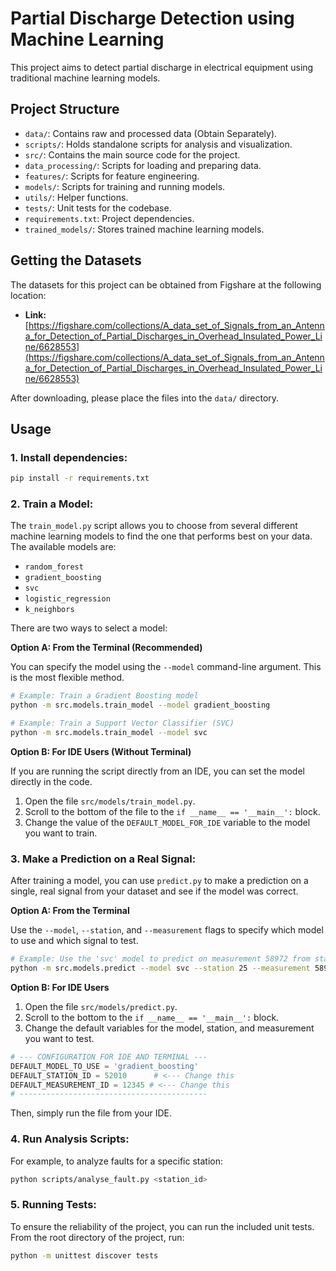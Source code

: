 # Partial Discharge Detection using Machine Learning
This project aims to detect partial discharge in electrical equipment using traditional machine learning models.

## Project Structure

-   `data/`: Contains raw and processed data (Obtain Separately).
-   `scripts/`: Holds standalone scripts for analysis and visualization.
-   `src/`: Contains the main source code for the project.
  -   `data_processing/`: Scripts for loading and preparing data.
  -   `features/`: Scripts for feature engineering.
  -   `models/`: Scripts for training and running models.
  -   `utils/`: Helper functions.
-   `tests/`: Unit tests for the codebase.
-   `requirements.txt`: Project dependencies.
-   `trained_models/`: Stores trained machine learning models.

## Getting the Datasets

The datasets for this project can be obtained from Figshare at the following location:

-   **Link:** [https://figshare.com/collections/A_data_set_of_Signals_from_an_Antenna_for_Detection_of_Partial_Discharges_in_Overhead_Insulated_Power_Line/6628553](https://figshare.com/collections/A_data_set_of_Signals_from_an_Antenna_for_Detection_of_Partial_Discharges_in_Overhead_Insulated_Power_Line/6628553)

After downloading, please place the files into the `data/` directory.

## Usage

### 1. Install dependencies:

```bash
pip install -r requirements.txt
```

### 2. Train a Model:

The `train_model.py` script allows you to choose from several different machine learning models to find the one that performs best on your data. The available models are:

-   `random_forest`
-   `gradient_boosting`
-   `svc`
-   `logistic_regression`
-   `k_neighbors`

There are two ways to select a model:

**Option A: From the Terminal (Recommended)**

You can specify the model using the `--model` command-line argument. This is the most flexible method.

```bash
# Example: Train a Gradient Boosting model
python -m src.models.train_model --model gradient_boosting

# Example: Train a Support Vector Classifier (SVC)
python -m src.models.train_model --model svc
```

**Option B: For IDE Users (Without Terminal)**

If you are running the script directly from an IDE, you can set the model directly in the code.

1.  Open the file `src/models/train_model.py`.
2.  Scroll to the bottom of the file to the `if __name__ == '__main__':` block.
3.  Change the value of the `DEFAULT_MODEL_FOR_IDE` variable to the model you want to train.

### 3. Make a Prediction on a Real Signal:

After training a model, you can use `predict.py` to make a prediction on a single, real signal from your dataset and see if the model was correct.

**Option A: From the Terminal**

Use the `--model`, `--station`, and `--measurement` flags to specify which model to use and which signal to test.

```bash
# Example: Use the 'svc' model to predict on measurement 58972 from station 25
python -m src.models.predict --model svc --station 25 --measurement 58972
```

**Option B: For IDE Users**

1.  Open the file `src/models/predict.py`.
2.  Scroll to the bottom to the `if __name__ == '__main__':` block.
3.  Change the default variables for the model, station, and measurement you want to test.

```python
# --- CONFIGURATION FOR IDE AND TERMINAL ---
DEFAULT_MODEL_TO_USE = 'gradient_boosting'
DEFAULT_STATION_ID = 52010      # <--- Change this
DEFAULT_MEASUREMENT_ID = 12345 # <--- Change this
# ------------------------------------------
```

Then, simply run the file from your IDE.

### 4. Run Analysis Scripts:

For example, to analyze faults for a specific station:

```bash
python scripts/analyse_fault.py <station_id>
```

### 5. Running Tests:

To ensure the reliability of the project, you can run the included unit tests. From the root directory of the project, run:

```bash
python -m unittest discover tests
```